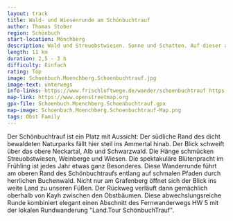 ```yaml
---
layout: track
title: Wald- und Wiesenrunde am Schönbuchtrauf
author: Thomas Stober
region: Schönbuch
start-location: Mönchberg
description: Wald und Streuobstwiesen. Sonne und Schatten. Auf dieser abwechslungsreichen Strecke am Rand des Naturparks Schönbuch gibt es für alle etwas.
length: 11 km
duration: 2,5 - 3 h
difficulty: Einfach
rating: Top
image: Schoenbuch.Moenchberg.Schoenbuchtrauf.jpg
image-text: unterwegs
info-links: https://www.frischluftwege.de/wander/schoenbuchtrauf https://www.inslichtruecken.de
map-link: https://www.openstreetmap.org
gpx-file: Schoenbuch.Moenchberg.Schoenbuchtrauf.gpx
map-image: Schoenbuch.Moenchberg.Schoenbuchtrauf-Map.png
tags: Obst Family
---
```



Der Schönbuchtrauf ist ein Platz mit Aussicht: Der südliche Rand des dicht bewaldeten Naturparks fällt hier steil ins Ammertal hinab. Der Blick schweift über das obere Neckartal, Alb und Schwarzwald. Die Hänge schmücken Streuobstwiesen, Weinberge und Wiesen. Die spektakuläre Blütenpracht im Frühling ist jedes Jahr etwas ganz Besonderes.
Diese Wanderrunde führt am oberen Rand des Schönbuchtraufs entlang auf schmalen Pfaden durch herrlichen Buchenwald. Nicht nur am Grafenberg öffnet sich der Blick ins weite Land zu unseren Füßen.  Der Rückweg verläuft dann gemächlich oberhalb von Kayh zwischen den Obstbäumen. Diese abwechslungsreiche Runde kombiniert elegant einen Abschnitt des Fernwanderwegs HW 5 mit der lokalen Rundwanderung "Land.Tour SchönbuchTrauf".




